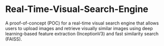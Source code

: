 # Real-Time-Visual-Search-Engine
A proof-of-concept (POC) for a real-time visual search engine that allows users to upload images and retrieve visually similar images using deep learning-based feature extraction (InceptionV3) and fast similarity search (FAISS).
